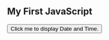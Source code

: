 <!DOCTYPE html>
<html>
<body>
​
<h2>My First JavaScript</h2>
​
<button type="button"
onclick="document.getElementById('demo').innerHTML = Date()">
Click me to display Date and Time.</button>
​
<p id="demo"></p>
​
</body>
</html> 
